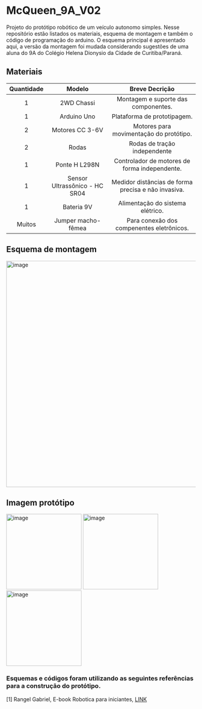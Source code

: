 # McQueen_9A_V02


Projeto do protótipo robótico de um veículo autonomo simples. Nesse repositório estão listados os materiais, esquema de montagem e também o código de programação do arduino.
O esquema principal é apresentado aqui, a versão da montagem foi mudada considerando sugestões de uma aluna do 9A do Colégio Helena Dionysio da Cidade de Curitiba/Paraná.
## Materiais

|  Quantidade  |  Modelo  | Breve Decrição |
|:--------------:|:----------:|:----------------:|
|  1 |2WD Chassi       | Montagem e suporte das componentes. |
|  1 |Arduino Uno      | Plataforma de prototipagem. |
|  2 |Motores CC 3-6V  | Motores para movimentação do protótipo. |
|  2 |Rodas  | Rodas de tração independente |
|  1 |Ponte H L298N    | Controlador de motores de forma independente. |
|  1 |Sensor Ultrassônico - HC SR04  | Medidor distâncias de forma precisa e não invasiva. |
|  1 |Bateria 9V  | Alimentação do sistema elétrico. |
|Muitos| Jumper macho-fêmea|Para conexão dos compenentes eletrônicos.|  


## Esquema de montagem
<img  src="https://github.com/ProfMauRibeiro/Lucy/blob/main/IMG/esquema.png" alt="image" width="600" height="auto">

## Imagem protótipo

<img src="https://github.com/ProfMauRibeiro/Lucy/blob/main/IMG/IMG_20240416_142519798.jpg" alt="image" width="200" height="auto"> <img src="https://github.com/ProfMauRibeiro/Lucy/blob/main/IMG/IMG_20240416_142527700.jpg" alt="image" width="200" height="auto"> <img src="https://github.com/ProfMauRibeiro/Lucy/blob/main/IMG/IMG_20240416_142538042.jpg" alt="image" width="200" height="auto">


### Esquemas e códigos foram utilizando as seguintes referências para a construção do protótipo.
[1] Rangel Gabriel, E-book Robotica para iniciantes,  [LINK](https://www.eletronicaomega.com/pagina/e-books-e-apostilas-gratuitas.html?gad_source=1&gclid=CjwKCAjwz42xBhB9EiwA48pT73Vk90_A34_UCGG1hUl3PW-xw9mGcW8_4D-i7e9hxyVO_ceOyjIjABoCDtoQAvD_BwE)

